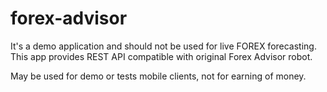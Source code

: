 # forex-advisor

It's a demo application and should not be used for live FOREX forecasting. This app provides REST API compatible with original Forex Advisor robot.

May be used for demo or tests mobile clients, not for earning of money.
